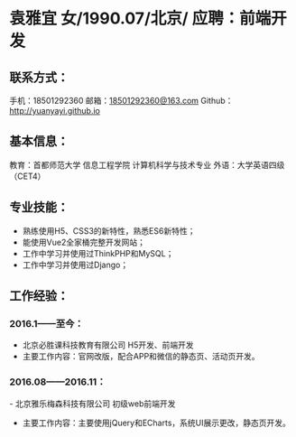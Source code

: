 # 袁雅宜 女/1990.07/北京/  应聘：前端开发

## 联系方式：
手机：18501292360
邮箱：18501292360@163.com
Github：http://yuanyayi.github.io

## 基本信息：
教育：首都师范大学 信息工程学院 计算机科学与技术专业
外语：大学英语四级（CET4）

## 专业技能：
- 熟练使用H5、CSS3的新特性，熟悉ES6新特性；
- 能使用Vue2全家桶完整开发网站；
- 工作中学习并使用过ThinkPHP和MySQL；
- 工作中学习并使用过Django；

## 工作经验：
### 2016.1——至今：
 - 北京必胜课科技教育有限公司 H5开发、前端开发
 - 主要工作内容：官网改版，配合APP和微信的静态页、活动页开发。
### 2016.08——2016.11：
 - 北京雅乐梅森科技有限公司 初级web前端开发
 - 主要工作内容：主要使用jQuery和ECharts，系统UI展示更改，静态页开发。
